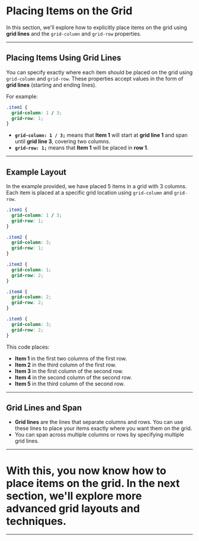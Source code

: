 # Placing Items on the Grid

In this section, we'll explore how to explicitly place items on the grid using **grid lines** and the `grid-column` and `grid-row` properties.

---

## Placing Items Using Grid Lines

You can specify exactly where each item should be placed on the grid using `grid-column` and `grid-row`. These properties accept values in the form of **grid lines** (starting and ending lines).

For example:

```css
.item1 {
  grid-column: 1 / 3;
  grid-row: 1;
}
```

- **`grid-column: 1 / 3;`** means that **Item 1** will start at **grid line 1** and span until **grid line 3**, covering two columns.
- **`grid-row: 1;`** means that **Item 1** will be placed in **row 1**.

---

## Example Layout

In the example provided, we have placed 5 items in a grid with 3 columns. Each item is placed at a specific grid location using `grid-column` and `grid-row`.

```css
.item1 {
  grid-column: 1 / 3;
  grid-row: 1;
}

.item2 {
  grid-column: 3;
  grid-row: 1;
}

.item3 {
  grid-column: 1;
  grid-row: 2;
}

.item4 {
  grid-column: 2;
  grid-row: 2;
}

.item5 {
  grid-column: 3;
  grid-row: 2;
}
```

This code places:

- **Item 1** in the first two columns of the first row.
- **Item 2** in the third column of the first row.
- **Item 3** in the first column of the second row.
- **Item 4** in the second column of the second row.
- **Item 5** in the third column of the second row.

---

## Grid Lines and Span

- **Grid lines** are the lines that separate columns and rows. You can use these lines to place your items exactly where you want them on the grid.
- You can span across multiple columns or rows by specifying multiple grid lines.

---

# With this, you now know how to place items on the grid. In the next section, we'll explore more advanced grid layouts and techniques.


---
